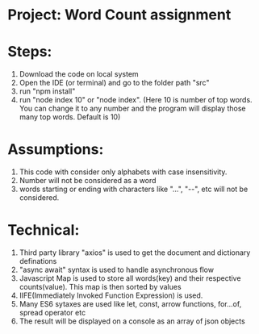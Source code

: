 # Project: Word Count assignment

# Steps:

1. Download the code on local system
2. Open the IDE (or terminal) and go to the folder path "src"
3. run "npm install"
4. run "node index 10" or "node index". (Here 10 is number of top words. You can change it to any number and the program will display those many top words. Default is 10)

# Assumptions:

1. This code with consider only alphabets with case insensitivity.
2. Number will not be considered as a word
3. words starting or ending with characters like "...", "--", etc will not be considered.

# Technical:

1. Third party library "axios" is used to get the document and dictionary definations
2. "async await" syntax is used to handle asynchronous flow
3. Javascript Map is used to store all words(key) and their respective counts(value). This map is then sorted by values
4. IIFE(Immediately Invoked Function Expression) is used.
5. Many ES6 sytaxes are used like let, const, arrow functions, for...of, spread operator etc
6. The result will be displayed on a console as an array of json objects
